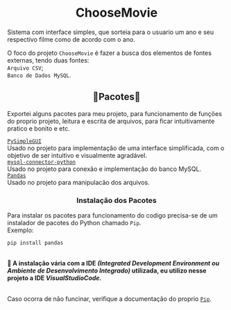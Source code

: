 <div align='center'>
	<h1>ChooseMovie</h1>
</div>

Sistema com interface simples, que sorteia para o usuario um ano e seu respectivo filme como de acordo com o ano. <br>

O foco do projeto `ChooseMovie` é fazer a busca dos elementos de fontes externas, tendo duas fontes: <br>
`Arquivo CSV`; <br>
`Banco de Dados MySQL`.



<div align='center'>
	 <h2>&#128193;Pacotes&#128194;</h2> 
</div>

Exportei alguns pacotes para meu projeto, para funcionamento de funções do proprio projeto, 
leitura e escrita de arquivos, para ficar intuitivamente pratico e bonito e etc. <br>


[`PySimpleGUI`](https://pypi.org/project/PySimpleGUI/) <br>
Usado no projeto para implementação de uma interface simplificada, com o objetivo de ser intuitivo e visualmente agradável. <br>
[`mysql-connector-python`](https://pypi.org/project/mysql-connector-python/) <br>
Usado no projeto para conexão e implementação do banco MySQL. <br>
[`Pandas`](https://pypi.org/project/pandas/) <br>
Usado no projeto para manipulacão dos arquivos. <br>

<div align='center'>
	<h3>Instalação dos Pacotes</h3>
</div>

Para instalar os pacotes para funcionamento do codigo precisa-se de um instalador de pacotes do Python chamado `Pip`. <br>
Exemplo:

	pip install pandas

<br>
<strong>
	&#128226; A instalação vária com a IDE <i>(Integrated Development Environment ou Ambiente de Desenvolvimento Integrado)</i> utilizada, eu utilizo nesse projeto a IDE <i>VisualStudioCode.</i><br>
</strong>
<br> 

Caso ocorra de não funcinar, verifique a documentação do proprio [`Pip`](https://pypi.org/project/pandas/).
